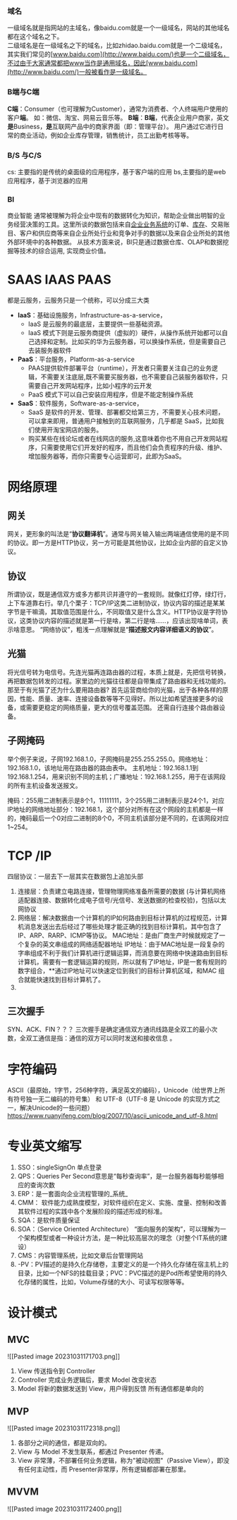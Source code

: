 ### 域名
一级域名就是指网站的主域名，像baidu.com就是一个一级域名，网站的其他域名都在这个域名之下。  
二级域名是在一级域名之下的域名，比如zhidao.baidu.com就是一个二级域名，其实我们常见的[www.baidu.com](http://www.baidu.com/)也是一个二级域名，不过由于大家通常都把www当作是通用域名，因此[www.baidu.com](http://www.baidu.com/)一般被看作是一级域名。


### B端与C端
**C端**：Consumer（也可理解为Customer），通常为消费者、个人终端用户使用的客户**端**。 如：微信、淘宝、网易云音乐等。
**B端**：**B端**，代表企业用户商家，英文**是**Business，**是**互联网产品中的商家界面（即：管理平台）。 用户通过它进行日常的商业活动，例如企业库存管理，销售统计，员工出勤考核等等。

### B/S 与C/S
cs: 主要指的是传统的桌面级的应用程序，基于客户端的应用
bs,主要指的是web应用程序，基于浏览器的应用

### BI 
商业智能
通常被理解为将企业中现有的数据转化为知识，帮助企业做出明智的业务经营决策的工具。这里所谈的数据包括来自[企业业务系统](https://baike.baidu.com/item/%E4%BC%81%E4%B8%9A%E4%B8%9A%E5%8A%A1%E7%B3%BB%E7%BB%9F?fromModule=lemma_inlink)的订单、[库存](https://baike.baidu.com/item/%E5%BA%93%E5%AD%98?fromModule=lemma_inlink)、交易账目、客户和供应商等来自企业所处行业和竞争对手的数据以及来自企业所处的其他外部环境中的各种数据。
从技术方面来说，BI只是通过数据仓库、OLAP和数据挖掘等技术的综合运用, 实现商业价值。


# SAAS IAAS PAAS
都是云服务，云服务只是一个统称，可以分成三大类
- **IaaS**：基础设施服务，Infrastructure-as-a-service，
	- IaaS 是云服务的最底层，主要提供一些基础资源。
	- IaaS 模式下则是云服务商提供（虚拟的）硬件，从操作系统开始都可以自己选择和定制。比如买的华为云服务器，可以换操作系统，但是需要自己去装服务器软件
- **PaaS**：平台服务，Platform-as-a-service
	- PAAS提供软件部署平台（runtime），开发者只需要关注自己的业务逻辑，不需要关注底层,既不需要买服务器，也不需要自己装服务器软件，只需要自己开发网站程序，比如小程序的云开发
	- PaaS 模式下可以自己安装应用程序，但是不能定制操作系统
- **SaaS**：软件服务，Software-as-a-service，
	- SaaS 是软件的开发、管理、部署都交给第三方，不需要关心技术问题，可以拿来即用，普通用户接触到的互联网服务，几乎都是 SaaS，比如我们使用开淘宝网店的服务。
	- 购买某些在线论坛或者在线网店的服务,这意味着你也不用自己开发网站程序，只需要使用它们开发好的程序，而且他们会负责程序的升级、维护、增加服务器等，而你只需要专心运营即可，此即为SaaS。

# 网络原理

## 网关
网关，更形象的叫法是“**协议翻译机**”。通常与网关输入输出两端通信使用的是不同的协议。即一方是HTTP协议，另一方可能是其他协议，比如企业内部的自定义协议。
## 协议
所谓协议，既是通信双方或多方都共识并遵守的一套规则。就像红灯停，绿灯行，上下车道靠右行。举几个栗子：TCP/IP这类二进制协议，协议内容的描述是某某字节是干嘛滴，其取值范围是什么，不同取值又是什么含义。HTTP协议是字符协议，这类协议内容的描述就是第一行是啥，第二行是啥……，应该出现啥单词，表示啥意思。
“网络协议”，粗浅一点理解就是“**描述报文内容详细语义的协议**”。

## 光猫
将光信号转为电信号。先连光猫再连路由器的过程，本质上就是，先把信号转换，再把数据包转发的过程。家里边的光猫往往都是自带集成了路由器和无线功能的。
那至于有光猫了还为什么要用路由器?
	首先运营商给你的光猫，出于各种各样的原因，性能、质量、速率、连接设备数等等不见得好。所以比如希望连接更多的设备，或需要更稳定的网络质量，更大的信号覆盖范围。 还需自行连接个路由器设备。

## 子网掩码
举个例子来说，子网192.168.1.0，子网掩码是255.255.255.0。网络地址：192.168.1.0，该地址用在路由器的路由表中。
主机地址：192.168.1.1到192.168.1.254，用来识别不同的主机；广播地址：192.168.1.255，用于在该网段的所有主机设备发送报文。

掩码：255用二进制表示是8个1，11111111，3个255用二进制表示是24个1，对应IP地址的网络地址部分：192.168.1，这个部分对所有在这个网段的主机都是一样的，掩码最后一个0对应二进制的8个0，不同主机该部分是不同的，在该网段对应1~254。

# TCP /IP
四层协议：一层去下一层其实在数据包上追加头部
1. 连接层：负责建立电路连接，管理物理网络准备所需要的数据 (与计算机网络适配器连接、数据转化成电子信号/光信号、发送数据的检查校验)，包括以太网协议
2. 网络层：解决数据由一个计算机的IP如何路由到目标计算机的过程规范，计算机消息发送出去后经过了哪些处理才能正确的找到目标计算机，其中包含了IP、ARP、RARP、ICMP等协议。
	MAC地址：是由厂商生产时候就规定了一个复杂的英文串组成的网络适配器地址
	IP地址：由于MAC地址是一段复杂的字串组成不利于我们计算机进行逻辑运算，而消息要在网络中快速路由到目标计算机，需要有一套逻辑运算的规则，所以就有了IP地址，IP是一套有规则的数字组合，**通过IP地址可以快速定位到我们的目标计算机区域，和MAC 组合就能快速找到目标计算机了。
3. 
## 三次握手
SYN、ACK、FIN？？？
三次握手是确定通信双方通讯线路是全双工的最小次数，全双工通信是指：通信的双方可以同时发送和接收信息 。

# 字符编码

 ASCII（最原始，1字节，256种字符，满足英文的编码），Unicode（给世界上所有符号独一无二编码的符号集） 和 UTF-8（UTF-8 是 Unicode 的实现方式之一，解决Unicode的一些问题）https://www.ruanyifeng.com/blog/2007/10/ascii_unicode_and_utf-8.html
# 专业英文缩写
1. SSO：singleSignOn 单点登录
2. QPS：Queries Per Second意思是“每秒查询率”，是一台服务器每秒能够相应的查询次数
3. ERP：是一套面向企业流程管理的_系统_
4. CMM： 软件能力成熟度模型，对软件组织在定义、实施、度量、控制和改善其软件过程的实践中各个发展阶段的描述形成的标准。
5. SQA：是软件质量保证
6. SOA：（Service Oriented Architecture） “面向服务的架构”，可以理解为一个架构模型或者一种设计方法，是一种比较高层次的理念（对整个IT系统的建设）
7. CMS：内容管理系统，比如文章后台管理网站
8. -PV：PV描述的是持久化存储卷，主要定义的是一个持久化存储在宿主机上的目录，比如一个NFS的挂载目录；PVC：PVC描述的是Pod所希望使用的持久化存储的属性，比如，Volume存储的大小、可读写权限等等。


# 设计模式
## MVC
![[Pasted image 20231031171703.png]]
1. View 传送指令到 Controller
2. Controller 完成业务逻辑后，要求 Model 改变状态
3. Model 将新的数据发送到 View，用户得到反馈
所有通信都是单向的

## MVP
![[Pasted image 20231031172318.png]]
1. 各部分之间的通信，都是双向的。
2. View 与 Model 不发生联系，都通过 Presenter 传递。
3. View 非常薄，不部署任何业务逻辑，称为"被动视图"（Passive View），即没有任何主动性，而 Presenter非常厚，所有逻辑都部署在那里。
## MVVM
![[Pasted image 20231031172400.png]]